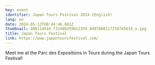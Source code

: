 ```yaml
---
key: event
identifier: Japan Tours Festival 2024 (English)
lang: en
date: 2024-05-12T08:44:46.601Z
thumbnail: 408114544_731496259011359_6487860117259745610_n.jpg
title: Japan Tours Festival
link: https://www.japantoursfestival.com/
---
```

Meet me at the Parc des Expositions in Tours during the Japan Tours Festival!
